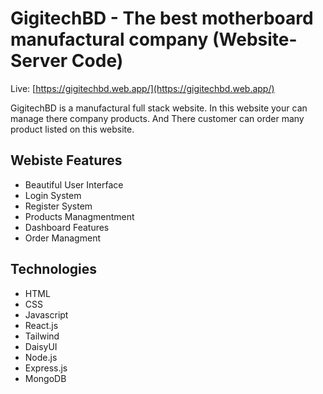 # GigitechBD - The best motherboard manufactural company (Website- Server Code)

Live: [https://gigitechbd.web.app/](https://gigitechbd.web.app/)

GigitechBD is a manufactural full stack website. In this website your can manage there company products. And There customer can order many product listed on this website.

## Webiste Features

- Beautiful User Interface
- Login System
- Register System
- Products Managmentment
- Dashboard Features
- Order Managment

## Technologies
- HTML
- CSS
- Javascript
- React.js
- Tailwind
- DaisyUI
- Node.js
- Express.js
- MongoDB




